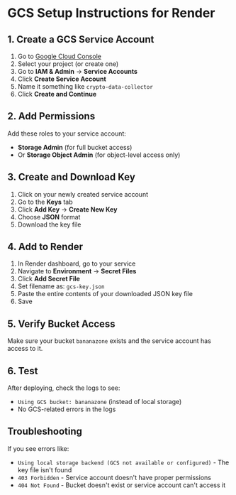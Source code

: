 # GCS Setup Instructions for Render

## 1. Create a GCS Service Account

1. Go to [Google Cloud Console](https://console.cloud.google.com/)
2. Select your project (or create one)
3. Go to **IAM & Admin** → **Service Accounts**
4. Click **Create Service Account**
5. Name it something like `crypto-data-collector`
6. Click **Create and Continue**

## 2. Add Permissions

Add these roles to your service account:
- **Storage Admin** (for full bucket access)
- Or **Storage Object Admin** (for object-level access only)

## 3. Create and Download Key

1. Click on your newly created service account
2. Go to the **Keys** tab
3. Click **Add Key** → **Create New Key**
4. Choose **JSON** format
5. Download the key file

## 4. Add to Render

1. In Render dashboard, go to your service
2. Navigate to **Environment** → **Secret Files**
3. Click **Add Secret File**
4. Set filename as: `gcs-key.json`
5. Paste the entire contents of your downloaded JSON key file
6. Save

## 5. Verify Bucket Access

Make sure your bucket `bananazone` exists and the service account has access to it.

## 6. Test

After deploying, check the logs to see:
- `Using GCS bucket: bananazone` (instead of local storage)
- No GCS-related errors in the logs

## Troubleshooting

If you see errors like:
- `Using local storage backend (GCS not available or configured)` - The key file isn't found
- `403 Forbidden` - Service account doesn't have proper permissions
- `404 Not Found` - Bucket doesn't exist or service account can't access it